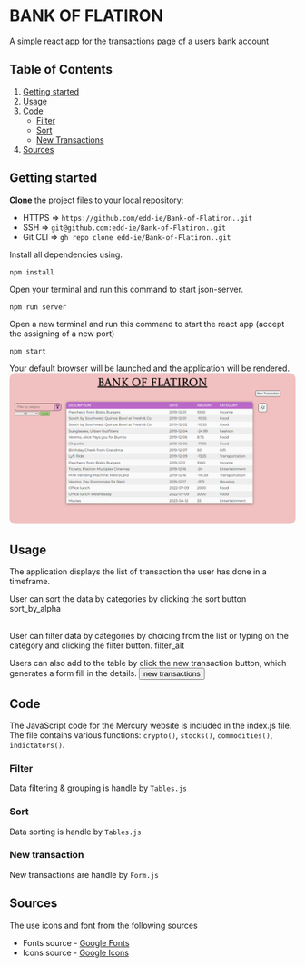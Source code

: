 # BANK OF FLATIRON

A simple react app for the transactions page of a users bank account

## Table of Contents

1. [Getting started](#Getting-started)
2. [Usage](#Usage)
3. [Code](#Code)
   - [Filter](#filter)
   - [Sort](#sort)
   - [New Transactions](#newT)
4. [Sources](#Sources)

## <a id="Getting-started">Getting started</a>

**Clone** the project files to your local repository:

- HTTPS => `https://github.com/edd-ie/Bank-of-Flatiron..git`
- SSH => `git@github.com:edd-ie/Bank-of-Flatiron..git`
- Git CLI => `gh repo clone edd-ie/Bank-of-Flatiron..git`

Install all dependencies using.

```
npm install
```

Open your terminal and run this command to start json-server.

```
npm run server
```

Open a new terminal and run this command to start the react app (accept the assigning of a new port)

```
npm start
```

Your default browser will be launched and the application will be rendered.
<img src="./public/Screenshot.png" 
alt="App screenshot"
style="border-radius:10px;"/>

## <a id="Usage">Usage</a>

The application displays the list of transaction the user has done in a timeframe.

<link rel="stylesheet"
    href="https://fonts.googleapis.com/css2?family=Material+Symbols+Outlined:opsz,wght,FILL,GRAD@48,400,0,0" />
User can sort the data by categories by clicking the sort button
<span class="material-symbols-outlined">
    sort_by_alpha
</span>
<br></br>

User can filter data by categories by choicing from the list or typing on the category and clicking the filter button.
<span class="material-symbols-outlined">
filter_alt
</span>

Users can also add to the table by click the new transaction button, which generates a form fill in the details.
<button>new transactions</button>

## <a id="Code">Code</a>

The JavaScript code for the Mercury website is included in the index.js file. The file contains various functions: `crypto()`, `stocks()`, `commodities()`, `indictators()`.

### <a id="filter">Filter</a>

Data filtering & grouping is handle by `Tables.js`

### <a id="sort">Sort</a>

Data sorting is handle by `Tables.js`

### <a id="newT">New transaction</a>

New transactions are handle by `Form.js`

## <a id="Sources">Sources</a>

The use icons and font from the following sources

- Fonts source - [Google Fonts](https://fonts.googleapis.com/css2?family=Poppins:wght@300;400;500;600;700&display=swap)
- Icons source - [Google Icons](https://fonts.googleapis.com/css2?family=Material+Symbols+Outlined:opsz,wght,FILL,GRAD@48,400,1,0)
